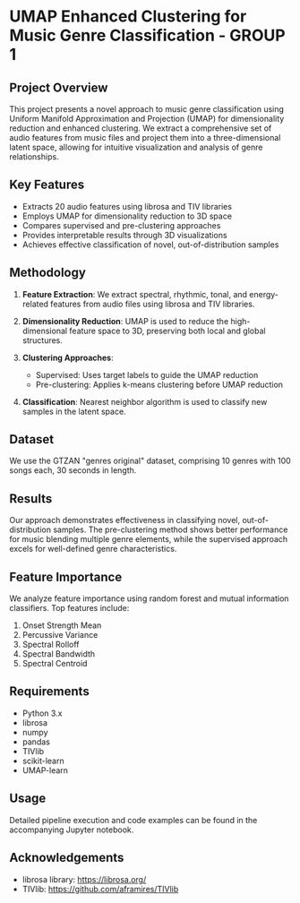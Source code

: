 # UMAP Enhanced Clustering for Music Genre Classification - GROUP 1

## Project Overview

This project presents a novel approach to music genre classification using Uniform Manifold Approximation and Projection (UMAP) for dimensionality reduction and enhanced clustering. We extract a comprehensive set of audio features from music files and project them into a three-dimensional latent space, allowing for intuitive visualization and analysis of genre relationships.

## Key Features

- Extracts 20 audio features using librosa and TIV libraries
- Employs UMAP for dimensionality reduction to 3D space
- Compares supervised and pre-clustering approaches
- Provides interpretable results through 3D visualizations
- Achieves effective classification of novel, out-of-distribution samples

## Methodology

1. **Feature Extraction**: We extract spectral, rhythmic, tonal, and energy-related features from audio files using librosa and TIV libraries.

2. **Dimensionality Reduction**: UMAP is used to reduce the high-dimensional feature space to 3D, preserving both local and global structures.

3. **Clustering Approaches**:
   - Supervised: Uses target labels to guide the UMAP reduction
   - Pre-clustering: Applies k-means clustering before UMAP reduction

4. **Classification**: Nearest neighbor algorithm is used to classify new samples in the latent space.

## Dataset

We use the GTZAN "genres original" dataset, comprising 10 genres with 100 songs each, 30 seconds in length.

## Results

Our approach demonstrates effectiveness in classifying novel, out-of-distribution samples. The pre-clustering method shows better performance for music blending multiple genre elements, while the supervised approach excels for well-defined genre characteristics.

## Feature Importance

We analyze feature importance using random forest and mutual information classifiers. Top features include:

1. Onset Strength Mean
2. Percussive Variance
3. Spectral Rolloff
4. Spectral Bandwidth
5. Spectral Centroid

## Requirements

- Python 3.x
- librosa
- numpy
- pandas
- TIVlib
- scikit-learn
- UMAP-learn

## Usage

Detailed pipeline execution and code examples can be found in the accompanying Jupyter notebook.


## Acknowledgements

- librosa library: https://librosa.org/
- TIVlib: https://github.com/aframires/TIVlib
